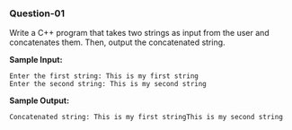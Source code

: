 ### Question-01

Write a C++ program that takes two strings as input from the user and concatenates them. Then, output the concatenated string.

**Sample Input:**

```
Enter the first string: This is my first string
Enter the second string: This is my second string
```

**Sample Output:**

```
Concatenated string: This is my first stringThis is my second string
```
